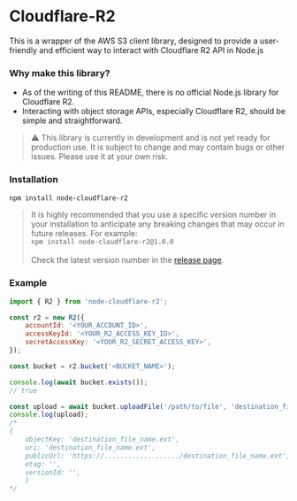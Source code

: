 # Cloudflare-R2

This is a wrapper of the AWS S3 client library, designed to provide a user-friendly and efficient way to interact with Cloudflare R2 API in Node.js

### Why make this library?

-   As of the writing of this README, there is no official Node.js library for Cloudflare R2.
-   Interacting with object storage APIs, especially Cloudflare R2, should be simple and straightforward.

> ⚠ This library is currently in development and is not yet ready for production use. It is subject to change and may contain bugs or other issues. Please use it at your own risk.

### Installation

```bash
npm install node-cloudflare-r2
```

> It is highly recommended that you use a specific version number in your installation to anticipate any breaking changes that may occur in future releases. For example: \
> `npm install node-cloudflare-r2@1.0.0` \
> \
> Check the latest version number in the [release page](https://github.com/f2face/cloudflare-r2/releases).

### Example

```javascript
import { R2 } from 'node-cloudflare-r2';

const r2 = new R2({
    accountId: '<YOUR_ACCOUNT_ID>',
    accessKeyId: '<YOUR_R2_ACCESS_KEY_ID>',
    secretAccessKey: '<YOUR_R2_SECRET_ACCESS_KEY>',
});

const bucket = r2.bucket('<BUCKET_NAME>');

console.log(await bucket.exists());
// true

const upload = await bucket.uploadFile('/path/to/file', 'destination_file_name.ext');
console.log(upload);
/*
{
    objectKey: 'destination_file_name.ext',
    uri: 'destination_file_name.ext',
    publicUrl: 'https://.................../destination_file_name.ext',
    etag: '',
    versionId: '',
    }
*/
```

